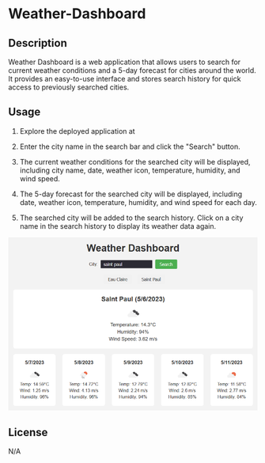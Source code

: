 # Weather-Dashboard

## Description

Weather Dashboard is a web application that allows users to search for current weather conditions and a 5-day forecast for cities around the world. It provides an easy-to-use interface and stores search history for quick access to previously searched cities.

## Usage

1. Explore the deployed application at

2. Enter the city name in the search bar and click the "Search" button.

3. The current weather conditions for the searched city will be displayed, including city name, date, weather icon, temperature, humidity, and wind speed.

4. The 5-day forecast for the searched city will be displayed, including date, weather icon, temperature, humidity, and wind speed for each day.

5. The searched city will be added to the search history. Click on a city name in the search history to display its weather data again.


![alt text](./assets/images/screenshot.png)

## License

N/A